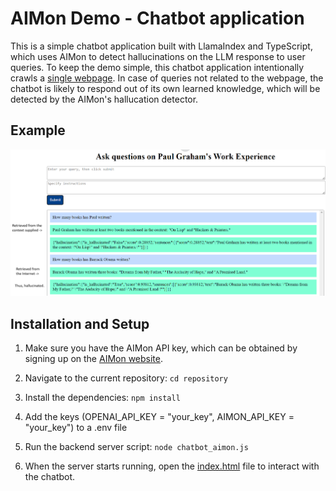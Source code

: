 # AIMon Demo - Chatbot application

This is a simple chatbot application built with LlamaIndex and TypeScript, which uses AIMon to detect hallucinations on the LLM response to user queries. To keep the demo simple, this chatbot application intentionally crawls a [single webpage](http://paulgraham.com/worked.html). In case of queries not related to the webpage, the chatbot is likely to respond out of its own learned knowledge, which will be detected by the AIMon's hallucation detector.

## Example

![image info](./screenshot.png)

## Installation and Setup

1. Make sure you have the AIMon API key, which can be obtained by signing up on the [AIMon website](https://www.app.aimon.ai/llmapps).

2. Navigate to the current repository: `cd repository`

3. Install the dependencies: `npm install`

4. Add the keys (OPENAI_API_KEY = "your_key", AIMON_API_KEY = "your_key") to a .env file

5. Run the backend server script: `node chatbot_aimon.js`

6. When the server starts running, open the [index.html](./index.html) file to interact with the chatbot.

